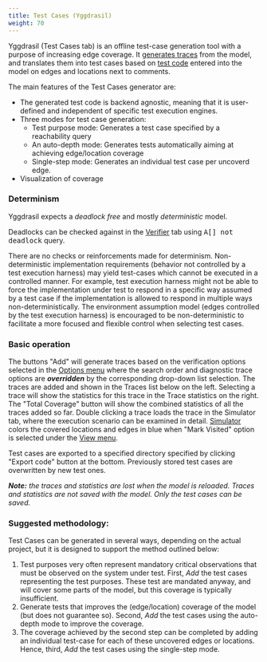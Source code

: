 ```yaml
---
title: Test Cases (Yggdrasil)
weight: 70
---
```


Yggdrasil (Test Cases tab) is an offline test-case generation tool with a purpose of increasing edge coverage. It [generates traces](traces/) from the model, and translates them into test cases based on [test code](test-code/) entered into the model on edges and locations next to comments.

The main features of the Test Cases generator are:
- The generated test code is backend agnostic, meaning that it is user-defined and independent of specific test execution engines.  
- Three modes for test case generation: 
  - Test purpose mode:  Generates a test case specified by a reachability query
  - An auto-depth mode: Generates tests automatically aiming at achieving edge/location coverage 
  - Single-step mode: Generates an individual test case per uncoverd edge. 
- Visualization of coverage

### Determinism 
Yggdrasil expects a _deadlock free_ and mostly _deterministic_ model.

Deadlocks can be checked against in the [Verifier](/gui-reference/verifier/) tab using <tt>A[] not deadlock</tt> query.

There are no checks or reinforcements made for determinism. Non-deterministic implementation requirements (behavior not controlled by a test execution harness) may yield test-cases which cannot be executed in a controlled manner. For example, test execution harness might not be able to force the implementation under test to respond in a specific way assumed by a test case if the implementation is allowed to respond in multiple ways non-deterministically. The environment assumption model (edges controlled by the test execution harness) is encouraged to be non-deterministic to facilitate a more focused and flexible control when selecting test cases.

### Basic operation
The buttons "Add" will generate traces based on the verification options selected in the [Options menu](/gui-reference/menu-bar/options/) where the search order and diagnostic trace options are _**overridden**_ by the corresponding drop-down list selection. The traces are added and shown in the Traces list below on the left. Selecting a trace will show the statistics for this trace in the Trace statistics on the right. The "Total Coverage" button will show the combined statistics of all the traces added so far. Double clicking a trace loads the trace in the Simulator tab, where the execution scenario can be examined in detail. [Simulator](/gui-reference/symbolic-simulator/process/) colors the covered locations and edges in blue when "Mark Visited" option is selected under the [View menu](/gui-reference/menu-bar/view/).

Test cases are exported to a specified directory specified by clicking "Export code" button at the bottom. Previously stored test cases are overwritten by new test ones.

_**Note:** the traces and statistics are lost when the model is reloaded. Traces and statistics are not saved with the model. Only the test cases can be saved._

### Suggested methodology: 
Test Cases can be generated in several ways, depending on the actual project, but it is designed to support the method outlined below: 
1. Test purposes very often represent mandatory critical observations that must be observed on the system under test. First, _*Add*_ the test cases representing the test purposes. These test are mandated anyway, and will cover some parts of the model, but this coverage is typically insufficient.  
2. Generate tests that improves the (edge/location) coverage of the model (but does not guarantee so). Second, _*Add*_ the test cases using the auto-depth mode to improve the coverage.   
3. The coverage achieved by the second step can be completed by adding an individual test-case for each of these uncovered edges or locations. Hence, third, _*Add*_ the test cases using the single-step mode.
